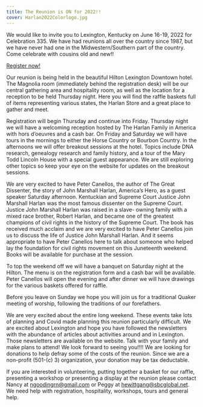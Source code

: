```yaml
---
title: The Reunion is ON for 2022!!
cover: Harlan2022Colorlogo.jpg
---
```


We would like to invite you to Lexington, Kentucky on June 16-19, 2022 for Celebration 335. We have had reunions all over the country since 1987, but we have never had one in the Midwestern/Southern part of the country. Come celebrate with cousins old and new!!

<a href="/2022-reunion-registration.html" class="button">Register now!</a>

Our reunion is being held in the beautiful Hilton Lexington Downtown hotel. The Magnolia room (immediately behind the registration desk) will be our central gathering area and hospitality room, as well as the location for a reception to be held Thursday night. Here you will find the raffle baskets full of items representing various states, the Harlan Store and a great place to gather and meet.

Registration will begin Thursday and continue into Friday. Thursday night we will have a welcoming reception hosted by The Harlan Family in America with hors d’oeuvres and a cash bar. On Friday and Saturday we will have tours in the mornings to either the Horse Country or Bourbon Country. In the afternoons we will offer breakout sessions at the hotel. Topics include DNA research, genealogy research and family history, and a tour of the Mary Todd Lincoln House with a special guest appearance. We are still exploring other topics so keep your eye on the website for updates on the breakout sessions.

We are very excited to have Peter Canellos, the author of The Great Dissenter, the story of John Marshall Harlan, America’s Hero, as a guest speaker Saturday afternoon. Kentuckian and Supreme Court Justice John Marshall Harlan was the most famous dissenter on the Supreme Court. Justice John Marshall Harlan was raised in a slave- owning family with a mixed race brother, Robert Harlan, and became one of the greatest champions of civil rights in the history of the Supreme Court. The book has received much acclaim and we are very excited to have Peter Canellos join us to discuss the life of Justice John Marshall Harlan. And it seems appropriate to have Peter Canellos here to talk about someone who helped lay the foundation for civil rights movement on this Juneteenth weekend. Books will be available for purchase at the session.

To top the weekend off we will have a banquet on Saturday night at the Hilton. The menu is on the registration form and a cash bar will be available. Peter Canellos will open the evening and after dinner we will have drawings for the various baskets offered for raffle.

Before you leave on Sunday we hope you will join us for a traditional Quaker meeting of worship, following the traditions of our forefathers.

We are very excited about the entire long weekend. These events take lots of planning and Covid made planning this reunion particularly difficult. We are excited about Lexington and hope you have followed the newsletters with the abundance of articles about activities around and in Lexington. Those newsletters are available on the website. Talk with your family and make plans to attend! We look forward to seeing you!!!!
We are looking for donations to help defray some of the costs of the reunion. Since we are a non-profit (501-(c) 3) organization, your donation may be tax deductable.

If you are interested in volunteering, putting together a basket for our raffle, presenting a workshop or presenting a display at the reunion please contact Nancy at ngoodingrn@gmail.com or Peggy at hewittgang@sbcglobal.net. We need help with registration, hospitality, workshops, tours and general help.